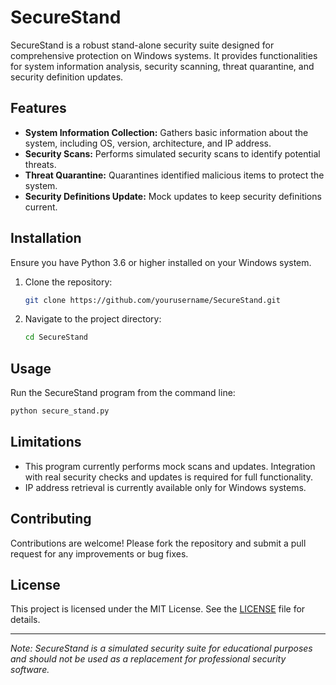 # SecureStand

SecureStand is a robust stand-alone security suite designed for comprehensive protection on Windows systems. It provides functionalities for system information analysis, security scanning, threat quarantine, and security definition updates.

## Features

- **System Information Collection:** Gathers basic information about the system, including OS, version, architecture, and IP address.
- **Security Scans:** Performs simulated security scans to identify potential threats.
- **Threat Quarantine:** Quarantines identified malicious items to protect the system.
- **Security Definitions Update:** Mock updates to keep security definitions current.

## Installation

Ensure you have Python 3.6 or higher installed on your Windows system.

1. Clone the repository:
   ```bash
   git clone https://github.com/yourusername/SecureStand.git
   ```
2. Navigate to the project directory:
   ```bash
   cd SecureStand
   ```

## Usage

Run the SecureStand program from the command line:
```bash
python secure_stand.py
```

## Limitations

- This program currently performs mock scans and updates. Integration with real security checks and updates is required for full functionality.
- IP address retrieval is currently available only for Windows systems.

## Contributing

Contributions are welcome! Please fork the repository and submit a pull request for any improvements or bug fixes.

## License

This project is licensed under the MIT License. See the [LICENSE](LICENSE) file for details.

---

*Note: SecureStand is a simulated security suite for educational purposes and should not be used as a replacement for professional security software.*